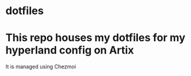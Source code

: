 # dotfiles
# This repo houses my dotfiles for my hyperland config on Artix
It is managed using Chezmoi

